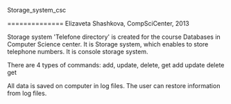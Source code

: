 Storage_system_csc

==============
Elizaveta Shashkova, CompSciCenter, 2013

Storage system 'Telefone directory' is created for the course Databases in Computer Science center.
It is Storage system, which enables to store telephone numbers.
It is console storage system.

There are 4 types of commands: add, update, delete, get
add <name> <number>
update <name> <number>
delete <name>
get <name>

All data is saved on computer in log files. The user can restore information from log files.
